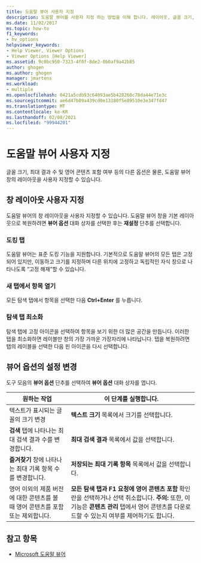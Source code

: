 ```yaml
---
title: 도움말 뷰어 사용자 지정
description: 도움말 뷰어를 사용자 지정 하는 방법을 이해 합니다. 레이아웃, 글꼴 크기, 최대 결과 수 및 영어 콘텐츠를 포함할지 여부를 구성 합니다.
ms.date: 11/02/2017
ms.topic: how-to
f1_keywords:
- hv_options
helpviewer_keywords:
- Help Viewer, Viewer Options
- Viewer Options [Help Viewer]
ms.assetid: 9c0bc950-7323-4f0f-8de2-0b0af9a42b85
author: ghogen
ms.author: ghogen
manager: jmartens
ms.workload:
- multiple
ms.openlocfilehash: 0421a5cdb93c64093ae5b428260c78da44e71e3c
ms.sourcegitcommit: ae6d47b09a439cd0e13180f5e89510e3e347fd47
ms.translationtype: MT
ms.contentlocale: ko-KR
ms.lasthandoff: 02/08/2021
ms.locfileid: "99944201"
---
```

# <a name="customize-the-help-viewer"></a>도움말 뷰어 사용자 지정
글꼴 크기, 최대 결과 수 및 영어 콘텐츠 포함 여부 등의 다른 옵션은 물론, 도움말 뷰어 창의 레이아웃을 사용자 지정할 수 있습니다.

## <a name="customizing-window-layout"></a>창 레이아웃 사용자 지정
도움말 뷰어의 창 레이아웃을 사용자 지정할 수 있습니다. 도움말 뷰어 창을 기본 레이아웃으로 복원하려면 **뷰어 옵션** 대화 상자를 선택한 후는 **재설정** 단추를 선택합니다.

### <a name="docking-tabs"></a>도킹 탭
도움말 뷰어는 표준 도킹 기능을 지원합니다. 기본적으로 도움말 뷰어의 모든 탭은 고정되어 있지만, 이동하고 크기를 지정하며 다른 위치에 고정하고 독립적인 자식 창으로 나타나도록 “고정 해재”할 수 있습니다.

### <a name="opening-a-topic-in-a-new-tab"></a>새 탭에서 항목 열기
모든 탐색 탭에서 항목을 선택한 다음 **Ctrl+Enter** 를 누릅니다.

### <a name="minimize-a-navigation-tab"></a>탐색 탭 최소화
탐색 탭에 고정 아이콘을 선택하여 항목을 보기 위한 더 많은 공간을 만듭니다. 이러한 탭을 최소화하면 레이블만 창의 가장 가까운 가장자리에 나타납니다. 탭을 복원하려면 탭의 레이블을 선택한 다음 핀 아이콘을 다시 선택합니다.

## <a name="changing-settings-in-viewer-options"></a>뷰어 옵션의 설정 변경
도구 모음의 **뷰어 옵션** 단추를 선택하여 **뷰어 옵션** 대화 상자를 엽니다.

|원하는 작업|이 단계를 실행합니다.|
| - | - |
|텍스트가 표시되는 글꼴의 크기 변경|**텍스트 크기** 목록에서 크기를 선택합니다.|
|**검색** 탭에 나타나는 최대 검색 결과 수를 변경합니다.|**최대 검색 결과** 목록에서 값을 선택합니다.|
|**즐겨찾기** 창에 나타나는 최대 기록 항목 수를 변경합니다.|**저장되는 최대 기록 항목** 목록에서 값을 선택합니다.|
|영어 이외의 제품 버전에 대한 콘텐츠를 볼 때 영어 콘텐츠를 포함 또는 제외합니다.|**모든 탐색 탭과 F1 요청에 영어 콘텐츠 포함** 확인란을 선택하거나 선택 취소합니다. **주의:** 또한, 이 기능은 **콘텐츠 관리** 탭에서 영어 콘텐츠를 다운로드할 수 있는지 여부를 제어하기도 합니다.|

## <a name="see-also"></a>참고 항목

- [Microsoft 도움말 뷰어](../help-viewer/overview.md)